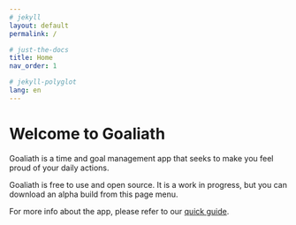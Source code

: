 ```yaml
---
# jekyll
layout: default
permalink: /

# just-the-docs
title: Home
nav_order: 1

# jekyll-polyglot
lang: en
---
```

# Welcome to Goaliath
Goaliath is a time and goal management app that seeks to make you feel proud of your daily actions.

Goaliath is free to use and open source. It is a work in progress, but you can download an alpha build from this page menu.

For more info about the app, please refer to our [quick guide](/guide).